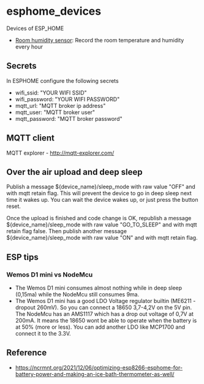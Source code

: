 # esphome_devices
Devices of ESP_HOME
- [Room humidity sensor](./humidity-sensor.md): Record the room temperature and humidity every hour

## Secrets
In ESPHOME configure the following secrets
- wifi_ssid: "YOUR WIFI SSID"
- wifi_password: "YOUR WIFI PASSWORD"
- mqtt_url: "MQTT broker ip address"
- mqtt_user: "MQTT broker user"
- mqtt_password: "MQTT broker password"

## MQTT client
MQTT explorer - http://mqtt-explorer.com/

## Over the air upload and deep sleep
Publish a message ${device_name}/sleep_mode with raw value "OFF" and with mqtt retain flag. This will prevent the device to go in deep sleep next time it wakes up. You can wait the device wakes up, or just press the button reset.

Once the upload is finished and code change is OK, republish a message ${device_name}/sleep_mode with raw value "GO_TO_SLEEP" and with mqtt retain flag false. Then publish another message ${device_name}/sleep_mode with raw value "ON" and with mqtt retain flag.

## ESP tips
### Wemos D1 mini vs NodeMcu
- The Wemos D1 mini consumes almost nothing while in deep sleep (0,15ma) while the NodeMcu still consumes 9ma.
- The Wemos D1 mini has a good LDO Voltage regulator builtin (ME6211 - dropout 260mV). So you can connect a 18650 3,7-4,2V on the 5V pin.
The NodeMcu has an AMS1117 which has a drop out voltage of 0,7V at 200mA. It means the 18650 wont be able to operate when the battery is at 50% (more or less).
You can add another LDO like MCP1700 and connect it to the 3.3V.



## Reference
- https://ncrmnt.org/2021/12/06/optimizing-esp8266-esphome-for-battery-power-and-making-an-ice-bath-thermometer-as-well/